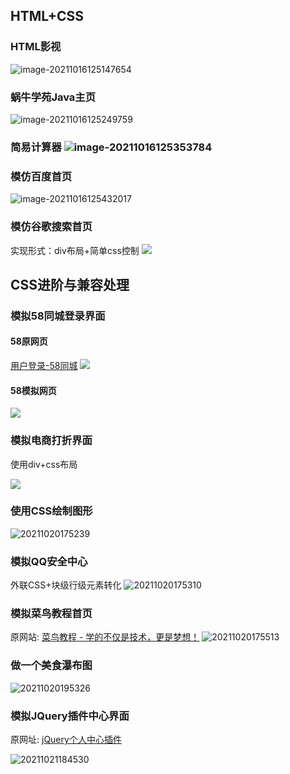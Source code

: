 ## <span id = "21S1W1">  HTML+CSS

### HTML影视

![image-20211016125147654](http://picbed.tgz666.top/20211016125147.png?roundPic/radius/25%7CimageView2/2/w/1000/h/1618)

### 蜗牛学苑Java主页

![image-20211016125249759](http://picbed.tgz666.top/20211016125249.png?roundPic/radius/25%7CimageView2/2/w/1000/h/1618)

### 简易计算器 ![image-20211016125353784](http://picbed.tgz666.top/20211016125353.png?roundPic/radius/25%7CimageView2/2/w/1000/h/1618)

### 模仿百度首页

![image-20211016125432017](http://picbed.tgz666.top/20211016125432.png?roundPic/radius/25%7CimageView2/2/w/1000/h/1618)

### 模仿谷歌搜索首页
实现形式：div布局+简单css控制
![](http://picbed.tgz666.top/20211016151401.png?roundPic/radius/25%7CimageView2/2/w/1000/h/1618)


## <span id = "21S1W2">  CSS进阶与兼容处理
### 模拟58同城登录界面
#### 58原网页
[用户登录-58同城](https://passport.58.com/login/ )
![](http://picbed.tgz666.top/20211018192111.png?roundPic/radius/25%7CimageView2/2/w/1000/h/1618)

#### 58模拟网页
![](http://picbed.tgz666.top/20211018192103.png?roundPic/radius/25%7CimageView2/2/w/1000/h/1618)



### 模拟电商打折界面
使用div+css布局

![](http://picbed.tgz666.top/20211019173756.png?roundPic/radius/25%7CimageView2/2/w/1000/h/1618)




### 使用CSS绘制图形
![20211020175239](http://picbed.tgz666.top/20211020175239.png?roundPic/radius/25|imageView2/2/w/1000/h/1618)


### 模拟QQ安全中心
外联CSS+块级行级元素转化
![20211020175310](http://picbed.tgz666.top/20211020175310.png?roundPic/radius/25|imageView2/2/w/1000/h/1618)


### 模拟菜鸟教程首页
原网站: [菜鸟教程 - 学的不仅是技术，更是梦想！](https://www.runoob.com )
![20211020175513](http://picbed.tgz666.top/20211020175513.png?roundPic/radius/25|imageView2/2/w/1000/h/1618)



### 做一个美食瀑布图
![20211020195326](http://picbed.tgz666.top/20211020195326.png?roundPic/radius/25|imageView2/2/w/1000/h/1618)



### 模拟JQuery插件中心界面
原网址: [jQuery个人中心插件](https://www.jq22.com/jquery-plugins%E4%B8%AA%E4%BA%BA%E4%B8%AD%E5%BF%83-1-jq )

![20211021184530](http://picbed.tgz666.top/20211021184530.png?roundPic/radius/25|imageView2/2/w/1000/h/1618)










